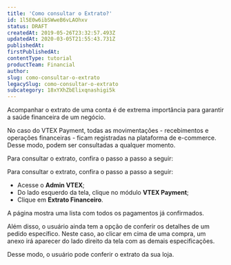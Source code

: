 ```yaml
---
title: 'Como consultar o Extrato?'
id: 1l5E0w6ibSWweB6vLAOhxv
status: DRAFT
createdAt: 2019-05-26T23:32:57.493Z
updatedAt: 2020-03-05T21:55:43.731Z
publishedAt: 
firstPublishedAt: 
contentType: tutorial
productTeam: Financial
author: 
slug: como-consultar-o-extrato
legacySlug: como-consultar-o-extrato
subcategory: 18xYXhZbElixqnashigi5k
---
```


Acompanhar o extrato de uma conta é de extrema importância para garantir a saúde financeira de um negócio. 

No caso do VTEX Payment, todas as movimentações - recebimentos e operações financeiras - ficam registradas na plataforma de e-commerce. Desse modo, podem ser consultadas a qualquer momento.

Para consultar o extrato, confira o passo a passo a seguir:

Para consultar o extrato, confira o passo a passo a seguir:

- Acesse o __Admin VTEX__;
- Do lado esquerdo da tela, clique no módulo __VTEX Payment__;
- Clique em __Extrato Financeiro__.

A página mostra uma lista com todos os pagamentos já confirmados. 

Além disso, o usuário ainda tem a opção de conferir os detalhes de um pedido específico. Neste caso, ao clicar em cima de uma compra, um anexo irá aparecer do lado direito da tela com as demais especificações.

Desse modo, o usuário pode conferir o extrato da sua loja.
